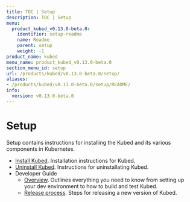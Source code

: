```yaml
---
title: TOC | Setup
description: TOC | Setup
menu:
  product_kubed_v0.13.0-beta.0:
    identifier: setup-readme
    name: Readme
    parent: setup
    weight: -1
product_name: kubed
menu_name: product_kubed_v0.13.0-beta.0
section_menu_id: setup
url: /products/kubed/v0.13.0-beta.0/setup/
aliases:
- /products/kubed/v0.13.0-beta.0/setup/README/
info:
  version: v0.13.0-beta.0
---
```


# Setup

Setup contains instructions for installing the Kubed and its various components in Kubernetes.

- [Install Kubed](/products/kubed/v0.13.0-beta.0/setup/install). Installation instructions for Kubed.
- [Uninstall Kubed](/products/kubed/v0.13.0-beta.0/setup/uninstall). Instructions for uninstallating Kubed.
- Developer Guide
  - [Overview](/products/kubed/v0.13.0-beta.0/setup/developer-guide/overview). Outlines everything you need to know from setting up your dev environment to how to build and test Kubed.
  - [Release process](/products/kubed/v0.13.0-beta.0/setup/developer-guide/release). Steps for releasing a new version of Kubed.

